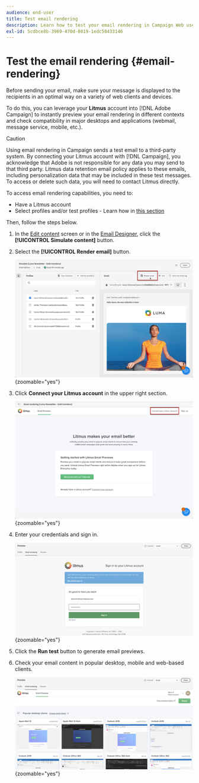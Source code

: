 ```yaml
---
audience: end-user
title: Test email rendering
description: Learn how to test your email rendering in Campaign Web user interface
exl-id: 5cdbce8b-3969-470d-8019-1edc58433146
---
```


# Test the email rendering {#email-rendering}

Before sending your email, make sure your message is displayed to the recipients in an optimal way on a variety of web clients and devices.

To do this, you can leverage your **Litmus** account into [!DNL Adobe Campaign] to instantly preview your email rendering in different contexts and check compatibility in major desktops and applications (webmail, message service, mobile, etc.).

>[!CAUTION]
>
>Using email rendering in Campaign sends a test email to a third-party system. By connecting your Litmus account with [!DNL Campaign], you acknowledge that Adobe is not responsible for any data you may send to that third party. Litmus data retention email policy applies to these emails, including personalization data that may be included in these test messages. To access or delete such data, you will need to contact Litmus directly.

To access email rendering capabilities, you need to:

* Have a Litmus account
* Select profiles and/or test profiles - Learn how in [this section](preview-content.md)

Then, follow the steps below.

1. In the [Edit content](../email/edit-content.md) screen or in the [Email Designer](../email/get-started-email-designer.md), click the **[!UICONTROL Simulate content]** button.

1. Select the **[!UICONTROL Render email]** button.

    ![](assets/simulate-rendering-button.png){zoomable="yes"}

1. Click **Connect your Litmus account** in the upper right section.

    ![](assets/simulate-rendering-litmus.png){zoomable="yes"}

1. Enter your credentials and sign in.

    ![](assets/simulate-rendering-credentials.png){zoomable="yes"}

1. Click the **Run test** button to generate email previews.

1. Check your email content in popular desktop, mobile and web-based clients.

    ![](assets/simulate-rendering-previews.png){zoomable="yes"}

<!--
TO CHECK IF user is directed to Litmus or if the email rendering is shown directly in the Campaign UI.

CONTENT ABOVE COPIED FROM AJO

If not redirecting to Litmus:

To test the email rendering, follow these steps:

1. Access the email content creation screen, then click **[!UICONTROL Simulate content]**.

1. Click the **[!UICONTROL Render email]** button.

    The left pane provides various desktop, mobile and web-based email clients. Select the desired email client to display a preview of your email in the right pane. 

    ![](assets/render-context.png){zoomable="yes"}

    >[!NOTE]
    >
    >The email clients list provides a sample of the major mail clients. Additional email clients are available from the filter button next to the top search bar.

 -->
